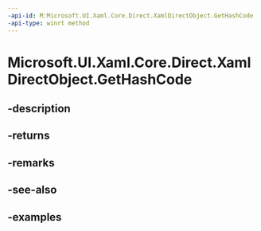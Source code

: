 ```yaml
---
-api-id: M:Microsoft.UI.Xaml.Core.Direct.XamlDirectObject.GetHashCode
-api-type: winrt method
---
```


<!-- Method syntax.
override public int XamlDirectObject.GetHashCode()
-->

# Microsoft.UI.Xaml.Core.Direct.XamlDirectObject.GetHashCode

## -description

## -returns

## -remarks

## -see-also

## -examples

